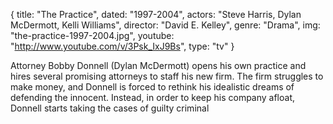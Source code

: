 {
  title: "The Practice",
  dated: "1997-2004",
  actors: "Steve Harris, Dylan McDermott, Kelli Williams",
  director: "David E. Kelley",
  genre: "Drama",
  img: "the-practice-1997-2004.jpg",
  youtube: "http://www.youtube.com/v/3Psk_IxJ9Bs",
  type: "tv"
}

Attorney Bobby Donnell (Dylan McDermott) opens his own practice and hires several promising attorneys to staff his new firm. The firm struggles to make money, and Donnell is forced to rethink his idealistic dreams of defending the innocent. Instead, in order to keep his company afloat, Donnell starts taking the cases of guilty criminal